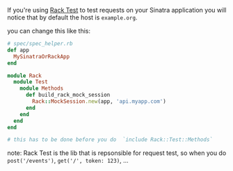 If you're using [Rack Test](https://github.com/brynary/rack-test) to test requests on your Sinatra application
you will notice that by default the host is `example.org`.

you can change this like this:

```ruby
# spec/spec_helper.rb
def app
  MySinatraOrRackApp
end

module Rack
  module Test
    module Methods
      def build_rack_mock_session
        Rack::MockSession.new(app, 'api.myapp.com')
      end
    end
  end
end

# this has to be done before you do  `include Rack::Test::Methods`
```


note: 
Rack Test is the lib that is repsonsible for request test, so when you do
`post('/events')`, `get('/', token: 123)`, ...
